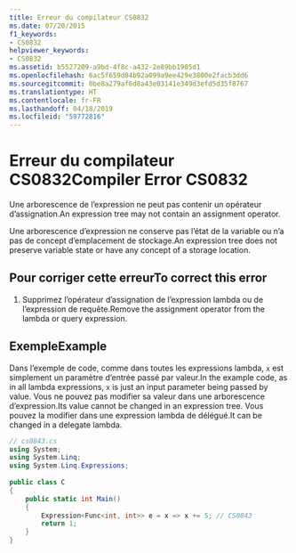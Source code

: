 ```yaml
---
title: Erreur du compilateur CS0832
ms.date: 07/20/2015
f1_keywords:
- CS0832
helpviewer_keywords:
- CS0832
ms.assetid: b5527209-a9bd-4f8c-a432-2e89bb1905d1
ms.openlocfilehash: 6ac5f659d84b92a099a9ee429e3800e2facb3dd6
ms.sourcegitcommit: 0be8a279af6d8a43e03141e349d3efd5d35f8767
ms.translationtype: HT
ms.contentlocale: fr-FR
ms.lasthandoff: 04/18/2019
ms.locfileid: "59772816"
---
```

# <a name="compiler-error-cs0832"></a><span data-ttu-id="b8260-102">Erreur du compilateur CS0832</span><span class="sxs-lookup"><span data-stu-id="b8260-102">Compiler Error CS0832</span></span>
<span data-ttu-id="b8260-103">Une arborescence de l’expression ne peut pas contenir un opérateur d’assignation.</span><span class="sxs-lookup"><span data-stu-id="b8260-103">An expression tree may not contain an assignment operator.</span></span>  
  
 <span data-ttu-id="b8260-104">Une arborescence d’expression ne conserve pas l’état de la variable ou n’a pas de concept d’emplacement de stockage.</span><span class="sxs-lookup"><span data-stu-id="b8260-104">An expression tree does not preserve variable state or have any concept of a storage location.</span></span>  
  
## <a name="to-correct-this-error"></a><span data-ttu-id="b8260-105">Pour corriger cette erreur</span><span class="sxs-lookup"><span data-stu-id="b8260-105">To correct this error</span></span>  
  
1. <span data-ttu-id="b8260-106">Supprimez l’opérateur d’assignation de l’expression lambda ou de l’expression de requête.</span><span class="sxs-lookup"><span data-stu-id="b8260-106">Remove the assignment operator from the lambda or query expression.</span></span>  
  
## <a name="example"></a><span data-ttu-id="b8260-107">Exemple</span><span class="sxs-lookup"><span data-stu-id="b8260-107">Example</span></span>  
 <span data-ttu-id="b8260-108">Dans l’exemple de code, comme dans toutes les expressions lambda, `x` est simplement un paramètre d’entrée passé par valeur.</span><span class="sxs-lookup"><span data-stu-id="b8260-108">In the example code, as in all lambda expressions, `x` is just an input parameter being passed by value.</span></span> <span data-ttu-id="b8260-109">Vous ne pouvez pas modifier sa valeur dans une arborescence d’expression.</span><span class="sxs-lookup"><span data-stu-id="b8260-109">Its value cannot be changed in an expression tree.</span></span> <span data-ttu-id="b8260-110">Vous pouvez la modifier dans une expression lambda de délégué.</span><span class="sxs-lookup"><span data-stu-id="b8260-110">It can be changed in a delegate lambda.</span></span>  
  
```csharp  
// cs0843.cs  
using System;  
using System.Linq;  
using System.Linq.Expressions;  
  
public class C  
{  
    public static int Main()  
    {  
        Expression<Func<int, int>> e = x => x += 5; // CS0843  
        return 1;  
    }  
}  
```
